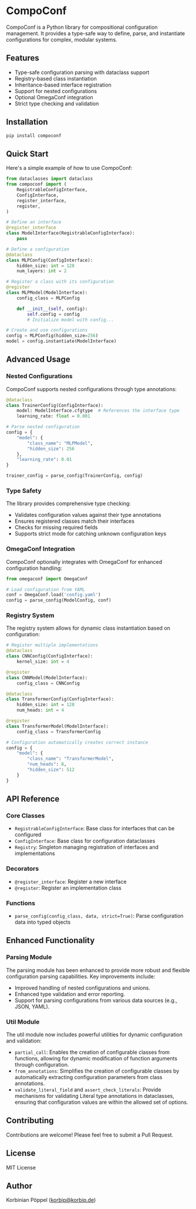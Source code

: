 # CompoConf

CompoConf is a Python library for compositional configuration management. It provides a type-safe way to define, parse, and instantiate configurations for complex, modular systems.

## Features

- Type-safe configuration parsing with dataclass support
- Registry-based class instantiation
- Inheritance-based interface registration
- Support for nested configurations
- Optional OmegaConf integration
- Strict type checking and validation

## Installation

```bash
pip install compoconf
```

## Quick Start

Here's a simple example of how to use CompoConf:

```python
from dataclasses import dataclass
from compoconf import (
    RegistrableConfigInterface,
    ConfigInterface,
    register_interface,
    register,
)

# Define an interface
@register_interface
class ModelInterface(RegistrableConfigInterface):
    pass

# Define a configuration
@dataclass
class MLPConfig(ConfigInterface):
    hidden_size: int = 128
    num_layers: int = 2

# Register a class with its configuration
@register
class MLPModel(ModelInterface):
    config_class = MLPConfig

    def __init__(self, config):
        self.config = config
        # Initialize model with config...

# Create and use configurations
config = MLPConfig(hidden_size=256)
model = config.instantiate(ModelInterface)
```

## Advanced Usage

### Nested Configurations

CompoConf supports nested configurations through type annotations:

```python
@dataclass
class TrainerConfig(ConfigInterface):
    model: ModelInterface.cfgtype  # References the interface type
    learning_rate: float = 0.001

# Parse nested configuration
config = {
    "model": {
        "class_name": "MLPModel",
        "hidden_size": 256
    },
    "learning_rate": 0.01
}

trainer_config = parse_config(TrainerConfig, config)
```

### Type Safety

The library provides comprehensive type checking:
- Validates configuration values against their type annotations
- Ensures registered classes match their interfaces
- Checks for missing required fields
- Supports strict mode for catching unknown configuration keys

### OmegaConf Integration

CompoConf optionally integrates with OmegaConf for enhanced configuration handling:

```python
from omegaconf import OmegaConf

# Load configuration from YAML
conf = OmegaConf.load('config.yaml')
config = parse_config(ModelConfig, conf)
```

### Registry System

The registry system allows for dynamic class instantiation based on configuration:

```python
# Register multiple implementations
@dataclass
class CNNConfig(ConfigInterface):
    kernel_size: int = 4

@register
class CNNModel(ModelInterface):
    config_class = CNNConfig

@dataclass
class TransformerConfig(ConfigInterface):
    hidden_size: int = 128
    num_heads: int = 4

@register
class TransformerModel(ModelInterface):
    config_class = TransformerConfig

# Configuration automatically creates correct instance
config = {
    "model": {
        "class_name": "TransformerModel",
        "num_heads": 8,
        "hidden_size": 512
    }
}
```

## API Reference

### Core Classes

- `RegistrableConfigInterface`: Base class for interfaces that can be configured
- `ConfigInterface`: Base class for configuration dataclasses
- `Registry`: Singleton managing registration of interfaces and implementations

### Decorators

- `@register_interface`: Register a new interface
- `@register`: Register an implementation class

### Functions

- `parse_config(config_class, data, strict=True)`: Parse configuration data into typed objects

## Enhanced Functionality

### Parsing Module

The parsing module has been enhanced to provide more robust and flexible configuration parsing capabilities. Key improvements include:

-   Improved handling of nested configurations and unions.
-   Enhanced type validation and error reporting.
-   Support for parsing configurations from various data sources (e.g., JSON, YAML).

### Util Module

The util module now includes powerful utilities for dynamic configuration and validation:

-   `partial_call`: Enables the creation of configurable classes from functions, allowing for dynamic modification of function arguments through configuration.
-   `from_annotations`: Simplifies the creation of configurable classes by automatically extracting configuration parameters from class annotations.
-   `validate_literal_field` and `assert_check_literals`: Provide mechanisms for validating Literal type annotations in dataclasses, ensuring that configuration values are within the allowed set of options.

## Contributing

Contributions are welcome! Please feel free to submit a Pull Request.

## License

MIT License

## Author

Korbinian Pöppel (korbip@korbip.de)
